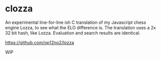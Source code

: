 # clozza
An experimental line-for-line ish C translation of my Javascript chess engine Lozza, to see what the ELO difference is. The translation uses a 2x 32 bit hash, like Lozza. Evaluation and search results are identical. 

https://github.com/op12no2/lozza

WIP

